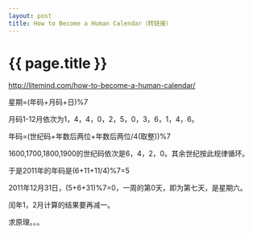 ```yaml
---
layout: post
title: How to Become a Human Calendar（转链接）
---
```


{{ page.title }}
===============

http://litemind.com/how-to-become-a-human-calendar/

星期=(年码+月码+日)%7

月码1-12月依次为1，4，4，0，2，5，0，3，6，1，4，6。

年码=(世纪码+年数后两位+年数后两位/4(取整))%7

1600,1700,1800,1900的世纪码依次是6，4，2，0。其余世纪按此规律循环。

于是2011年的年码是(6+11+11/4)%7=5

2011年12月31日，(5+6+31)%7=0，一周的第0天，即为第七天，是星期六。

 

闰年1，2月计算的结果要再减一。

求原理。。。

